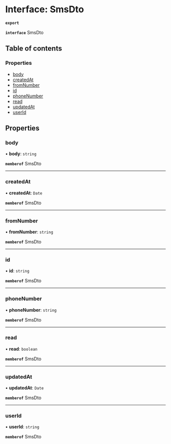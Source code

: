 # Interface: SmsDto

**`export`**

**`interface`** SmsDto

## Table of contents

### Properties

- [body](SmsDto.md#body)
- [createdAt](SmsDto.md#createdat)
- [fromNumber](SmsDto.md#fromnumber)
- [id](SmsDto.md#id)
- [phoneNumber](SmsDto.md#phonenumber)
- [read](SmsDto.md#read)
- [updatedAt](SmsDto.md#updatedat)
- [userId](SmsDto.md#userid)

## Properties

### <a id="body" name="body"></a> body

• **body**: `string`

**`memberof`** SmsDto

___

### <a id="createdat" name="createdat"></a> createdAt

• **createdAt**: `Date`

**`memberof`** SmsDto

___

### <a id="fromnumber" name="fromnumber"></a> fromNumber

• **fromNumber**: `string`

**`memberof`** SmsDto

___

### <a id="id" name="id"></a> id

• **id**: `string`

**`memberof`** SmsDto

___

### <a id="phonenumber" name="phonenumber"></a> phoneNumber

• **phoneNumber**: `string`

**`memberof`** SmsDto

___

### <a id="read" name="read"></a> read

• **read**: `boolean`

**`memberof`** SmsDto

___

### <a id="updatedat" name="updatedat"></a> updatedAt

• **updatedAt**: `Date`

**`memberof`** SmsDto

___

### <a id="userid" name="userid"></a> userId

• **userId**: `string`

**`memberof`** SmsDto
